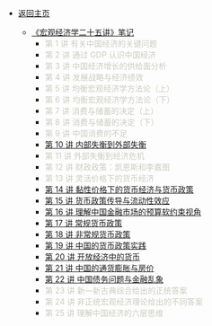 - [返回主页](README)

  - [《宏观经济学二十五讲》笔记](宏观经济学二十五讲/README)
    - <font color='CCCCC'>第 1 讲 有关中国经济的关键问题</font>
    - <font color='CCCCC'>第 2 讲 通过 GDP 认识中国经济</font>
    - <font color='CCCCC'>第 3 讲 中国经济增长的供给面分析</font>
    - <font color='CCCCC'>第 4 讲 发展战略与经济绩效</font>
    - <font color='CCCCC'>第 5 讲 均衡宏观经济学方法论（上）</font>
    - <font color='CCCCC'>第 6 讲 均衡宏观经济学方法论（下）</font>
    - <font color='CCCCC'>第 7 讲 消费与储蓄的决定（上）</font>
    - <font color='CCCCC'>第 8 讲 消费与储蓄的决定（下）</font>
    - <font color='CCCCC'>第 9 讲 中国消费的不足</font>
    - [第 10 讲 内部失衡到外部失衡](宏观经济学二十五讲/第10讲内部失衡到外部失衡.md)
    - <font color='CCCCC'>第 11 讲 外部失衡到经济危机</font>
    - <font color='CCCCC'>第 12 讲 财政政策：凯恩斯和李嘉图</font>
    - <font color='CCCCC'>第 13 讲 灵活价格下的货币经济</font>
    - [第 14 讲 黏性价格下的货币经济与货币政策](宏观经济学二十五讲/第14讲黏性价格下的货币经济与货币政策.md)
    - [第 15 讲 货币政策传导与流动性效应](宏观经济学二十五讲/第15讲货币政策传导与流动性效应.md)
    - [第 16 讲 理解中国金融市场的预算软约束视角](宏观经济学二十五讲/第16讲理解中国金融市场的预算软约束视角.md)
    - [第 17 讲 常规货币政策](宏观经济学二十五讲/第17讲常规货币政策.md)
    - [第 18 讲 非常规货币政策](宏观经济学二十五讲/第18讲非常规货币政策.md)
    - [第 19 讲 中国的货币政策实践](宏观经济学二十五讲/第19讲中国的货币政策实践.md)
    - [第 20 讲 开放经济中的货币](宏观经济学二十五讲/第20讲开放经济中的货币.md)
    - [第 21 讲 中国的通货膨胀与房价](宏观经济学二十五讲/第21讲中国的通货膨胀与房价.md)
    - [第 22 讲 中国债务问题与金融乱象](宏观经济学二十五讲/第22讲中国债务问题与金融乱象.md)
    - <font color='CCCCC'>第 23 讲 新—新古典综合给出的正统答案</font>
    - <font color='CCCCC'>第 24 讲 非正统宏观经济理论给出的不同答案</font>
    - <font color='CCCCC'>第 25 讲 理解中国经济的六层思维</font>
